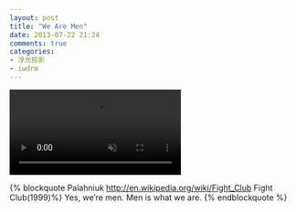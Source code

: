 ```yaml
---
layout: post
title: "We Are Men"
date: 2013-07-22 21:24
comments: true
categories:
- 浮光掠影
- iwdrm
---
```


<video autoplay loop muted playsinline>
    <source src="/downloads/video/movie_clips/fight_club.mp4" type="video/mp4">
    <p>Your browser doesn't support this embedded video.</p>
</video>

{% blockquote Palahniuk http://en.wikipedia.org/wiki/Fight_Club Fight Club(1999)%}
Yes, we’re men. Men is what we are.
{% endblockquote %}
